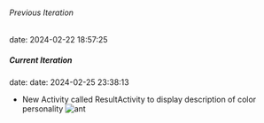 ###### Previous Iteration
date: 2024-02-22 18:57:25

##### Current Iteration
date: date: 2024-02-25 23:38:13
- New Activity called ResultActivity to display description of color personality
![ant](https://pbs.twimg.com/media/FpLhNebaUAACv-J?format=jpg&name=medium)